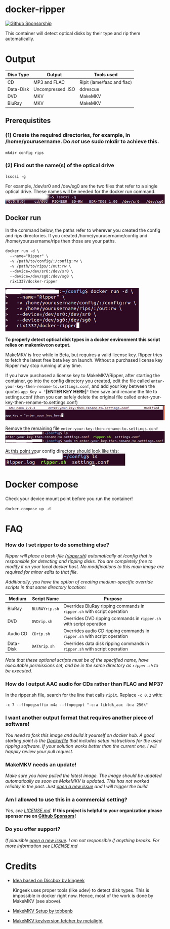 # docker-ripper

[![Github Sponsorship](https://img.shields.io/badge/support-me-red.svg)](https://github.com/users/rix1337/sponsorship)

This container will detect optical disks by their type and rip them automatically.

# Output
Disc Type | Output | Tools used
---|---|---
CD | MP3 and FLAC | Ripit (lame/faac and flac)
Data-Disk | Uncompressed .ISO | ddrescue
DVD | MKV | MakeMKV
BluRay | MKV | MakeMKV

## Prerequistites
### (1) Create the required directories, for example, in /home/yourusername. Do _not_ use sudo mkdir to achieve this. 

```
mkdir config rips
```
### (2) Find out the name(s) of the optical drive
```
lsscsi -g
```
For example, /dev/sr0 and /dev/sg0 are the two files that refer to a single optical drive. These names will be needed for the docker run command.  
![lsscsi -g](screenshots/lsscsi.png)

## Docker run
In the command below, the paths refer to wherever you created the config and rips directories. If you created /home/yourusername/config and /home/yourusername/rips then those are your paths.  
```
docker run -d \
  --name="Ripper" \
  -v /path/to/config/:/config:rw \
  -v /path/to/rips/:/out:rw \
  --device=/dev/sr0:/dev/sr0 \
  --device=/dev/sg0:/dev/sg0 \
  rix1337/docker-ripper
  ```
  ![docker run](screenshots/dockerrun.png)
  
  **To properly detect optical disk types in a docker environment this script relies on makemkvcon output.**

MakeMKV is free while in Beta, but requires a valid license key. Ripper tries to fetch the latest free beta key on launch. Without a purchased license key Ripper may stop running at any time.

If you have purchased a license key to MakeMKV/Ripper, after starting the container, go into the config directory you created, edit the file called `enter-your-key-then-rename-to.settings.conf`, and add your key between the quotes `app_Key = "`**[ENTER KEY HERE]**`"` then save and rename the file to settings.conf (then you can safely delete the original file called enter-your-key-then-rename-to.settings.conf)  
![makemkv license](screenshots/makemkvkey.png)  

Remove the remaining file `enter-your-key-then-rename-to.settings.conf`
![sudo rm enter your key](screenshots/sudormenteryourkey.png)  

At this point your config directory should look like this:  
![config directory](screenshots/configdirectory.png)


# Docker compose

Check your device mount point before you run the container!

`docker-compose up -d`

# FAQ

### How do I set ripper to do something else?

_Ripper will place a bash-file ([ripper.sh](https://github.com/rix1337/docker-ripper/blob/master/root/ripper/ripper.sh)) automatically at /config that is responsible for detecting and ripping disks. You are completely free to modify it on your local docker host. No modifications to this main image are required for minor edits to that file._

_Additionally, you have the option of creating medium-specific override scripts in that same directory location:_

Medium | Script Name | Purpose
--- | --- | ---
BluRay | `BLURAYrip.sh` | Overrides BluRay ripping commands in `ripper.sh` with script operation
DVD | `DVDrip.sh` | Overrides DVD ripping commands in `ripper.sh` with script operation
Audio CD | `CDrip.sh` | Overrides audio CD ripping commands in `ripper.sh` with script operation
Data-Disk | `DATArip.sh` | Overrides data disk ripping commands in `ripper.sh` with script operation

_Note that these optional scripts must be of the specified name, have executable permissions set, and be in the same directory as `ripper.sh` to be executed._

### How do I output AAC audio for CDs rather than FLAC and MP3?

In the ripper.sh file, search for the line that calls `ripit`. Replace `-c 0,2` with:
```
-c 7 --ffmpegsuffix m4a --ffmpegopt "-c:a libfdk_aac -b:a 256k"
```

### I want another output format that requires another piece of software!

_You need to fork this image and build it yourself on docker hub. A good starting point is the [Dockerfile](https://github.com/rix1337/docker-ripper/blob/master/Dockerfile#L30) that includes setup instructions for the used ripping software.
If your solution works better than the current one, I will happily review your pull request._

### MakeMKV needs an update!

_Make sure you have pulled the latest image. The image should be updated automatically as soon as MakeMKV is updated. This has not worked reliably in the past. Just [open a new issue](https://github.com/rix1337/docker-ripper/issues/new) and I will trigger the build._

### Am I allowed to use this in a commercial setting?

_Yes, see [LICENSE.md](https://github.com/rix1337/docker-ripper/blob/master/LICENSE.md)._
**If this project is helpful to your organization please sponsor me on [Github Sponsors](https://github.com/sponsors/rix1337)!**

### Do you offer support?

_If plausible [open a new issue](https://github.com/rix1337/docker-ripper/issues/new). I am not responsible if anything breaks. For more information see [LICENSE.md](https://github.com/rix1337/docker-ripper/blob/master/LICENSE.md)_

# Credits
- [Idea based on Discbox by kingeek](http://kinggeek.co.uk/projects/item/61-discbox-linux-bash-script-to-automatically-rip-cds-dvds-and-blue-ray-with-multiple-optical-drives-and-no-user-intervention)

  Kingeek uses proper tools (like udev) to detect disk types. This is impossible in docker right now. Hence, most of the work is done by MakeMKV (see above).

- [MakeMKV Setup by tobbenb](https://github.com/tobbenb/docker-containers)

- [MakeMKV key/version fetcher by metalight](http://blog.metalight.dk/2016/03/makemkv-wrapper-with-auto-updater.html)
